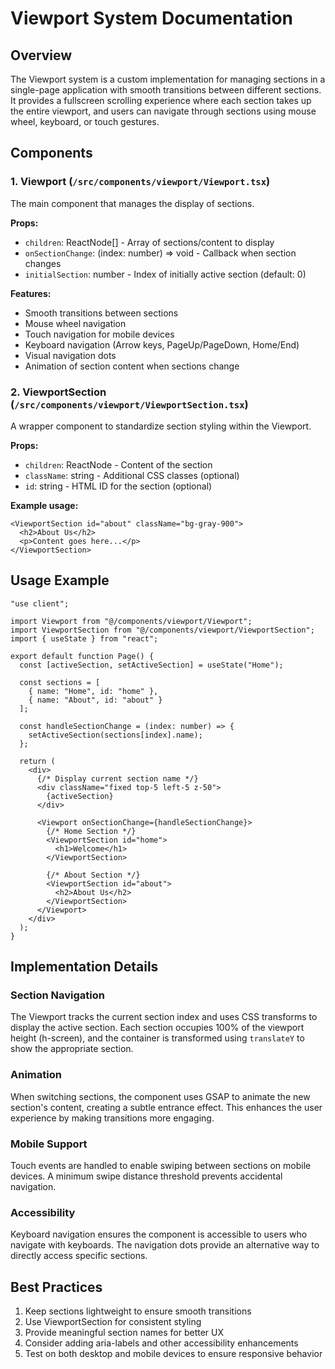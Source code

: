 # Viewport System Documentation

## Overview

The Viewport system is a custom implementation for managing sections in a single-page application with smooth transitions between different sections. It provides a fullscreen scrolling experience where each section takes up the entire viewport, and users can navigate through sections using mouse wheel, keyboard, or touch gestures.

## Components

### 1. Viewport (`/src/components/viewport/Viewport.tsx`)

The main component that manages the display of sections.

**Props:**
- `children`: ReactNode[] - Array of sections/content to display
- `onSectionChange`: (index: number) => void - Callback when section changes
- `initialSection`: number - Index of initially active section (default: 0)

**Features:**
- Smooth transitions between sections
- Mouse wheel navigation
- Touch navigation for mobile devices
- Keyboard navigation (Arrow keys, PageUp/PageDown, Home/End)
- Visual navigation dots
- Animation of section content when sections change

### 2. ViewportSection (`/src/components/viewport/ViewportSection.tsx`)

A wrapper component to standardize section styling within the Viewport.

**Props:**
- `children`: ReactNode - Content of the section
- `className`: string - Additional CSS classes (optional)
- `id`: string - HTML ID for the section (optional)

**Example usage:**
```tsx
<ViewportSection id="about" className="bg-gray-900">
  <h2>About Us</h2>
  <p>Content goes here...</p>
</ViewportSection>
```

## Usage Example

```tsx
"use client";

import Viewport from "@/components/viewport/Viewport";
import ViewportSection from "@/components/viewport/ViewportSection";
import { useState } from "react";

export default function Page() {
  const [activeSection, setActiveSection] = useState("Home");
  
  const sections = [
    { name: "Home", id: "home" },
    { name: "About", id: "about" }
  ];
  
  const handleSectionChange = (index: number) => {
    setActiveSection(sections[index].name);
  };
  
  return (
    <div>
      {/* Display current section name */}
      <div className="fixed top-5 left-5 z-50">
        {activeSection}
      </div>
      
      <Viewport onSectionChange={handleSectionChange}>
        {/* Home Section */}
        <ViewportSection id="home">
          <h1>Welcome</h1>
        </ViewportSection>
        
        {/* About Section */}
        <ViewportSection id="about">
          <h2>About Us</h2>
        </ViewportSection>
      </Viewport>
    </div>
  );
}
```

## Implementation Details

### Section Navigation

The Viewport tracks the current section index and uses CSS transforms to display the active section. Each section occupies 100% of the viewport height (h-screen), and the container is transformed using `translateY` to show the appropriate section.

### Animation

When switching sections, the component uses GSAP to animate the new section's content, creating a subtle entrance effect. This enhances the user experience by making transitions more engaging.

### Mobile Support

Touch events are handled to enable swiping between sections on mobile devices. A minimum swipe distance threshold prevents accidental navigation.

### Accessibility

Keyboard navigation ensures the component is accessible to users who navigate with keyboards. The navigation dots provide an alternative way to directly access specific sections.

## Best Practices

1. Keep sections lightweight to ensure smooth transitions
2. Use ViewportSection for consistent styling
3. Provide meaningful section names for better UX
4. Consider adding aria-labels and other accessibility enhancements
5. Test on both desktop and mobile devices to ensure responsive behavior
